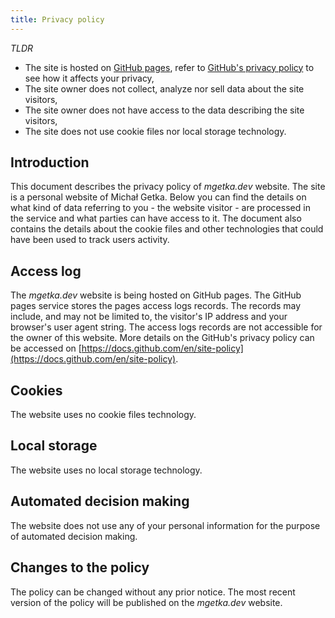 ```yaml
---
title: Privacy policy
---
```


_TLDR_

 - The site is hosted on [GitHub pages](https://pages.github.com/), refer to [GitHub's privacy policy](https://docs.github.com/en/site-policy) to see how it affects your privacy,
 - The site owner does not collect, analyze nor sell data about the site visitors,
 - The site owner does not have access to the data describing the site visitors,
 - The site does not use cookie files nor local storage technology.

## Introduction

This document describes the privacy policy of _mgetka.dev_ website. The site is a personal website of Michał Getka. Below you can find the details on what kind of data referring to you - the website visitor - are processed in the service and what parties can have access to it. The document also contains the details about the cookie files and other technologies that could have been used to track users activity.

## Access log

The _mgetka.dev_ website is being hosted on GitHub pages. The GitHub pages service stores the pages access logs records. The records may include, and may not be limited to, the visitor's IP address and your browser's user agent string. The access logs records are not accessible for the owner of this website. More details on the GitHub's privacy policy can be accessed on [https://docs.github.com/en/site-policy](https://docs.github.com/en/site-policy).

## Cookies

The website uses no cookie files technology.

## Local storage

The website uses no local storage technology.

## Automated decision making

The website does not use any of your personal information for the purpose of automated decision making.

## Changes to the policy

The policy can be changed without any prior notice. The most recent version of the policy will be published on the _mgetka.dev_ website.
